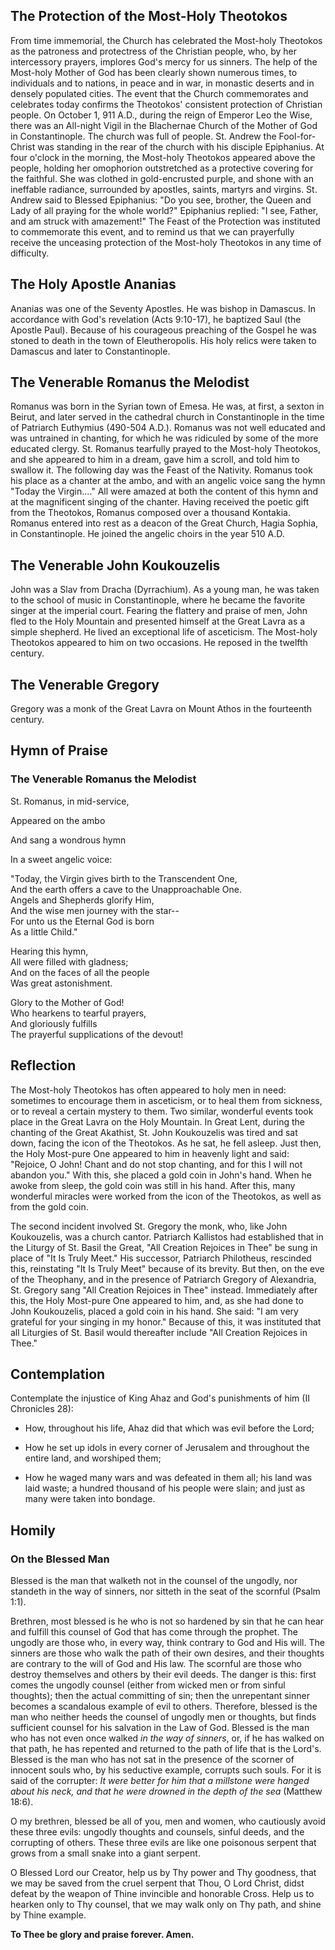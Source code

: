 ## The Protection of the Most-Holy Theotokos

From time immemorial, the Church has celebrated the Most-holy Theotokos as the patroness and protectress of the Christian people, who, by her intercessory prayers, implores God's mercy for us sinners. The help of the Most-holy Mother of God has been clearly shown numerous times, to individuals and to nations, in peace and in war, in monastic deserts and in densely populated cities. The event that the Church commemorates and celebrates today confirms the Theotokos' consistent protection of Christian people. On October 1, 911 A.D., during the reign of Emperor Leo the Wise, there was an All-night Vigil in the Blachernae Church of the Mother of God in Constantinople. The church was full of people. St. Andrew the Fool-for-Christ was standing in the rear of the church with his disciple Epiphanius. At four o'clock in the morning, the Most-holy Theotokos appeared above the people, holding her omophorion outstretched as a protective covering for the faithful. She was clothed in gold-encrusted purple, and shone with an ineffable radiance, surrounded by apostles, saints, martyrs and virgins. St. Andrew said to Blessed Epiphanius: "Do you see, brother, the Queen and Lady of all praying for the whole world?" Epiphanius replied: "I see, Father, and am struck with amazement!" The Feast of the Protection was instituted to commemorate this event, and to remind us that we can prayerfully receive the unceasing protection of the Most-holy Theotokos in any time of difficulty.

## The Holy Apostle Ananias

Ananias was one of the Seventy Apostles. He was bishop in Damascus. In accordance with God's revelation (Acts 9:10-17), he baptized Saul (the Apostle Paul). Because of his courageous preaching of the Gospel he was stoned to death in the town of Eleutheropolis. His holy relics were taken to Damascus and later to Constantinople.

## The Venerable Romanus the Melodist

Romanus was born in the Syrian town of Emesa. He was, at first, a sexton in Beirut, and later served in the cathedral church in Constantinople in the time of Patriarch Euthymius (490-504 A.D.). Romanus was not well educated and was untrained in chanting, for which he was ridiculed by some of the more educated clergy. St. Romanus tearfully prayed to the Most-holy Theotokos, and she appeared to him in a dream, gave him a scroll, and told him to swallow it. The following day was the Feast of the Nativity. Romanus took his place as a chanter at the ambo, and with an angelic voice sang the hymn "Today the Virgin…." All were amazed at both the content of this hymn and at the magnificent singing of the chanter. Having received the poetic gift from the Theotokos, Romanus composed over a thousand Kontakia. Romanus entered into rest as a deacon of the Great Church, Hagia Sophia, in Constantinople. He joined the angelic choirs in the year 510 A.D.

## The Venerable John Koukouzelis

John was a Slav from Dracha (Dyrrachium). As a young man, he was taken to the school of music in Constantinople, where he became the favorite singer at the imperial court. Fearing the flattery and praise of men, John fled to the Holy Mountain and presented himself at the Great Lavra as a simple shepherd. He lived an exceptional life of asceticism. The Most-holy Theotokos appeared to him on two occasions. He reposed in the twelfth century.

## The Venerable Gregory

Gregory was a monk of the Great Lavra on Mount Athos in the fourteenth century.

## Hymn of Praise

### The Venerable Romanus the Melodist

St. Romanus, in mid-service,

Appeared on the ambo

And sang a wondrous hymn

In a sweet angelic voice:

"Today, the Virgin gives birth to the Transcendent One,  
And the earth offers a cave to the Unapproachable One.  
Angels and Shepherds glorify Him,  
And the wise men journey with the star--  
For unto us the Eternal God is born  
As a little Child."

Hearing this hymn,  
All were filled with gladness;  
And on the faces of all the people  
Was great astonishment.

Glory to the Mother of God!  
Who hearkens to tearful prayers,  
And gloriously fulfills  
The prayerful supplications of the devout!

## Reflection

The Most-holy Theotokos has often appeared to holy men in need: sometimes to encourage them in asceticism, or to heal them from sickness, or to reveal a certain mystery to them. Two similar, wonderful events took place in the Great Lavra on the Holy Mountain. In Great Lent, during the chanting of the Great Akathist, St. John Koukouzelis was tired and sat down, facing the icon of the Theotokos. As he sat, he fell asleep. Just then, the Holy Most-pure One appeared to him in heavenly light and said: "Rejoice, O John! Chant and do not stop chanting, and for this I will not abandon you." With this, she placed a gold coin in John's hand. When he awoke from sleep, the gold coin was still in his hand. After this, many wonderful miracles were worked from the icon of the Theotokos, as well as from the gold coin. 

The second incident involved St. Gregory the monk, who, like John Koukouzelis, was a church cantor. Patriarch Kallistos had established that in the Liturgy of St. Basil the Great, "All Creation Rejoices in Thee" be sung in place of "It Is Truly Meet." His successor, Patriarch Philotheus, rescinded this, reinstating "It Is Truly Meet" because of its brevity. But then, on the eve of the Theophany, and in the presence of Patriarch Gregory of Alexandria, St. Gregory sang "All Creation Rejoices in Thee" instead. Immediately after this, the Holy Most-pure One appeared to him, and, as she had done to John Koukouzelis, placed a gold coin in his hand. She said: "I am very grateful for your singing in my honor." Because of this, it was instituted that all Liturgies of St. Basil would thereafter include "All Creation Rejoices in Thee."

## Contemplation

Contemplate the injustice of King Ahaz and God's punishments of him (II Chronicles 28):

- How, throughout his life, Ahaz did that which was evil before the Lord;

- How he set up idols in every corner of Jerusalem and throughout the entire land, and worshiped them;

- How he waged many wars and was defeated in them all; his land was laid waste; a hundred thousand of his people were slain; and just as many were taken into bondage.

## Homily

### On the Blessed Man

Blessed is the man that walketh not in the counsel of the ungodly, nor standeth in the way of sinners, nor sitteth in the seat of the scornful (Psalm 1:1).

Brethren, most blessed is he who is not so hardened by sin that he can hear and fulfill this counsel of God that has come through the prophet. The ungodly are those who, in every way, think contrary to God and His will. The sinners are those who walk the path of their own desires, and their thoughts are contrary to the will of God and His law. The scornful are those who destroy themselves and others by their evil deeds. The danger is this: first comes the ungodly counsel (either from wicked men or from sinful thoughts); then the actual committing of sin; then the unrepentant sinner becomes a scandalous example of evil to others. Therefore, blessed is the man who neither heeds the counsel of ungodly men or thoughts, but finds sufficient counsel for his salvation in the Law of God. Blessed is the man who has not even once walked *in the way of sinners*, or, if he has walked on that path, he has repented and returned to the path of life that is the Lord's. Blessed is the man who has not sat in the presence of the scorner of innocent souls who, by his seductive example, corrupts such souls. For it is said of the corrupter: *It were better for him that a millstone were hanged about his neck, and that he were drowned in the depth of the sea* (Matthew 18:6).

O my brethren, blessed be all of you, men and women, who cautiously avoid these three evils: ungodly thoughts and counsels, sinful deeds, and the corrupting of others. These three evils are like one poisonous serpent that grows from a small snake into a giant serpent.

O Blessed Lord our Creator, help us by Thy power and Thy goodness, that we may be saved from the cruel serpent that Thou, O Lord Christ, didst defeat by the weapon of Thine invincible and honorable Cross. Help us to hearken only to Thy counsel, that we may walk only on Thy path, and shine by Thine example.

**To Thee be glory and praise forever. Amen.**
